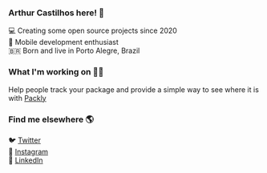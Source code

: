 ### Arthur Castilhos here! 👋

💻 Creating some open source projects since 2020 <br>
📱 Mobile development enthusiast <br>
🇧🇷 Born and live in Porto Alegre, Brazil 

### What I'm working on 👨‍💻

Help people track your package and provide a simple way to see where it is with <a href='https://github.com/arthrc/PacklyNew'>Packly</a>

### Find me elsewhere 🌎

🐦 [Twitter](https://twitter.com/_arthrc_) <br>
📸 [Instagram](https://instagram.com/_arthrc_) <br>
💼 [LinkedIn](https://linkedin.com/in/arthrc) <br>
